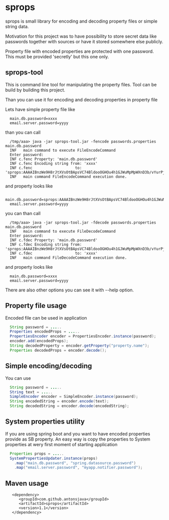 
# sprops

sprops is small library for encoding and decoding property files or simple 
string data.

Motivation for this project was to have possibility to store secret data like passwords 
together with sources or have it stored somewhere else publicly.

Property file with encoded properties are protected with one password. This must be 
provided 'secretly' but this one only.

## sprops-tool

This is command line tool for manipulating the property files. Tool can be build by 
building this project.

Than you can use it for encoding and decoding properties in property file 

Lets have simple property file like 

```
  main.db.password=xxxx
  email.server.password=yyyy
```

than you can call 

```
  /tmp/aaa> java -jar sprops-tool.jar -fencode passwords.properties  main.db.password
  INF   main command to execute FileEncodeCommand
  Enter password: 
  INF c.fenc Property: 'main.db.password'
  INF c.fenc Encoding string from: 'xxxx'
  INF c.fenc                   to: 'sprops:AAAAIBnzWe9H8rJtXVsOtBApsVC74BldooOGHOu4h1GJWuMpMpWXnD3b/vYurPjmHYM1Ww=='
  INF   main command FileEncodeCommand execution done.
```

and property looks like 

```
  main.db.password=sprops:AAAAIBnzWe9H8rJtXVsOtBApsVC74BldooOGHOu4h1GJWuMpMpWXnD3b/vYurPjmHYM1Ww==
  email.server.password=yyyy
```

you can than call 

```
  /tmp/aaa> java -jar sprops-tool.jar -fdecode passwords.properties  main.db.password
  INF   main command to execute FileDecodeCommand
  Enter password: 
  INF c.fdec Property: 'main.db.password'
  INF c.fdec Encoding string from: 'sprops:AAAAIBnzWe9H8rJtXVsOtBApsVC74BldooOGHOu4h1GJWuMpMpWXnD3b/vYurPjmHYM1Ww=='
  INF c.fdec                   to: 'xxxx'
  INF   main command FileDecodeCommand execution done.
```

and property looks like 

```
  main.db.password=xxxx
  email.server.password=yyyy
```

There are also other options you can see it with --help option.

## Property file usage

Encoded file can be used in application 

```java
  String password = .....
  Properties encodedProps = .....
  PropertiesEncoder encoder = PropertiesEncoder.instance(password);
  encoder.add(encodedProps);
  String decodedProperty = encoder.getProperty("property.name");
  Properties decodedProps = encoder.decode();
```

## Simple encoding/decoding

You can use 

```java
  String password = .....
  String text = .....
  SimpleEncoder encoder = SimpleEncoder.instance(password);
  String encodedString = encoder.encode(text);
  String decodedString = encoder.decode(encodedString);
```

## System properties utility

If you are using spring boot and you want to have encoded properties provide as 
SB property. An easy way is copy the properties to System properties at wery 
first moment of starting application

```java
  Properties props = .....
  SystemPropertiesUpdater.instance(props)
    .map("main.db.password", "spring.datasource.password")
    .map("email.server.password", "myapp.notifier.password");
```

## Maven usage

```
   <dependency>
      <groupId>com.github.antonsjava</groupId>
      <artifactId>sprops</artifactId>
      <version>1.1</version>
   </dependency>
```
